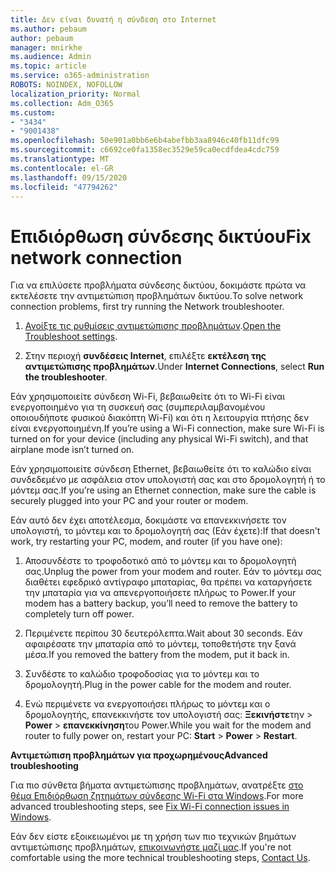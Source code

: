 ```yaml
---
title: Δεν είναι δυνατή η σύνδεση στο Internet
ms.author: pebaum
author: pebaum
manager: mnirkhe
ms.audience: Admin
ms.topic: article
ms.service: o365-administration
ROBOTS: NOINDEX, NOFOLLOW
localization_priority: Normal
ms.collection: Adm_O365
ms.custom:
- "3434"
- "9001438"
ms.openlocfilehash: 50e901a0bb6e6b4abefbb3aa8946c40fb11dfc99
ms.sourcegitcommit: c6692ce0fa1358ec3529e59ca0ecdfdea4cdc759
ms.translationtype: MT
ms.contentlocale: el-GR
ms.lasthandoff: 09/15/2020
ms.locfileid: "47794262"
---
```

# <a name="fix-network-connection"></a><span data-ttu-id="59e8e-102">Επιδιόρθωση σύνδεσης δικτύου</span><span class="sxs-lookup"><span data-stu-id="59e8e-102">Fix network connection</span></span>

<span data-ttu-id="59e8e-103">Για να επιλύσετε προβλήματα σύνδεσης δικτύου, δοκιμάστε πρώτα να εκτελέσετε την αντιμετώπιση προβλημάτων δικτύου.</span><span class="sxs-lookup"><span data-stu-id="59e8e-103">To solve network connection problems, first try running the Network troubleshooter.</span></span> 

1. <span data-ttu-id="59e8e-104">[Ανοίξτε τις ρυθμίσεις αντιμετώπισης προβλημάτων](ms-settings:troubleshoot).</span><span class="sxs-lookup"><span data-stu-id="59e8e-104">[Open the Troubleshoot settings](ms-settings:troubleshoot).</span></span>

2. <span data-ttu-id="59e8e-105">Στην περιοχή **συνδέσεις Internet**, επιλέξτε **εκτέλεση της αντιμετώπισης προβλημάτων**.</span><span class="sxs-lookup"><span data-stu-id="59e8e-105">Under **Internet Connections**, select **Run the troubleshooter**.</span></span>

<span data-ttu-id="59e8e-106">Εάν χρησιμοποιείτε σύνδεση Wi-Fi, βεβαιωθείτε ότι το Wi-Fi είναι ενεργοποιημένο για τη συσκευή σας (συμπεριλαμβανομένου οποιουδήποτε φυσικού διακόπτη Wi-Fi) και ότι η λειτουργία πτήσης δεν είναι ενεργοποιημένη.</span><span class="sxs-lookup"><span data-stu-id="59e8e-106">If you’re using a Wi-Fi connection, make sure Wi-Fi is turned on for your device (including any physical Wi-Fi switch), and that airplane mode isn’t turned on.</span></span>

<span data-ttu-id="59e8e-107">Εάν χρησιμοποιείτε σύνδεση Ethernet, βεβαιωθείτε ότι το καλώδιο είναι συνδεδεμένο με ασφάλεια στον υπολογιστή σας και στο δρομολογητή ή το μόντεμ σας.</span><span class="sxs-lookup"><span data-stu-id="59e8e-107">If you’re using an Ethernet connection, make sure the cable is securely plugged into your PC and your router or modem.</span></span>

<span data-ttu-id="59e8e-108">Εάν αυτό δεν έχει αποτέλεσμα, δοκιμάστε να επανεκκινήσετε τον υπολογιστή, το μόντεμ και το δρομολογητή σας (Εάν έχετε):</span><span class="sxs-lookup"><span data-stu-id="59e8e-108">If that doesn't work, try restarting your PC, modem, and router (if you have one):</span></span>

1. <span data-ttu-id="59e8e-109">Αποσυνδέστε το τροφοδοτικό από το μόντεμ και το δρομολογητή σας.</span><span class="sxs-lookup"><span data-stu-id="59e8e-109">Unplug the power from your modem and router.</span></span> <span data-ttu-id="59e8e-110">Εάν το μόντεμ σας διαθέτει εφεδρικό αντίγραφο μπαταρίας, θα πρέπει να καταργήσετε την μπαταρία για να απενεργοποιήσετε πλήρως το Power.</span><span class="sxs-lookup"><span data-stu-id="59e8e-110">If your modem has a battery backup, you’ll need to remove the battery to completely turn off power.</span></span>

2. <span data-ttu-id="59e8e-111">Περιμένετε περίπου 30 δευτερόλεπτα.</span><span class="sxs-lookup"><span data-stu-id="59e8e-111">Wait about 30 seconds.</span></span> <span data-ttu-id="59e8e-112">Εάν αφαιρέσατε την μπαταρία από το μόντεμ, τοποθετήστε την ξανά μέσα.</span><span class="sxs-lookup"><span data-stu-id="59e8e-112">If you removed the battery from the modem, put it back in.</span></span>

3. <span data-ttu-id="59e8e-113">Συνδέστε το καλώδιο τροφοδοσίας για το μόντεμ και το δρομολογητή.</span><span class="sxs-lookup"><span data-stu-id="59e8e-113">Plug in the power cable for the modem and router.</span></span>

4. <span data-ttu-id="59e8e-114">Ενώ περιμένετε να ενεργοποιήσει πλήρως το μόντεμ και ο δρομολογητής, επανεκκινήστε τον υπολογιστή σας: **Ξεκινήστε**την  >  **Power**  >  **επανεκκίνηση**του Power.</span><span class="sxs-lookup"><span data-stu-id="59e8e-114">While you wait for the modem and router to fully power on, restart your PC: **Start** > **Power** > **Restart**.</span></span>

<span data-ttu-id="59e8e-115">**Αντιμετώπιση προβλημάτων για προχωρημένους**</span><span class="sxs-lookup"><span data-stu-id="59e8e-115">**Advanced troubleshooting**</span></span>

<span data-ttu-id="59e8e-116">Για πιο σύνθετα βήματα αντιμετώπισης προβλημάτων, ανατρέξτε [στο θέμα Επιδιόρθωση ζητημάτων σύνδεσης Wi-Fi στα Windows](https://support.microsoft.com/help/10741?ocid=SMC10741%2F).</span><span class="sxs-lookup"><span data-stu-id="59e8e-116">For more advanced troubleshooting steps, see [Fix Wi-Fi connection issues in Windows](https://support.microsoft.com/help/10741?ocid=SMC10741%2F).</span></span> 

<span data-ttu-id="59e8e-117">Εάν δεν είστε εξοικειωμένοι με τη χρήση των πιο τεχνικών βημάτων αντιμετώπισης προβλημάτων, [επικοινωνήστε μαζί μας](https://support.microsoft.com/contactus).</span><span class="sxs-lookup"><span data-stu-id="59e8e-117">If you're not comfortable using the more technical troubleshooting steps, [Contact Us](https://support.microsoft.com/contactus).</span></span>
